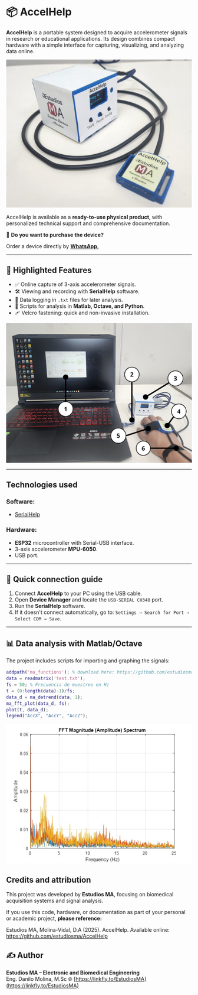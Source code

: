 # 📦 AccelHelp

**AccelHelp** is a portable system designed to acquire accelerometer signals in research or educational applications. Its design combines compact hardware with a simple interface for capturing, visualizing, and analyzing data online.

![Product](img/Product.png)

AccelHelp is available as a **ready-to-use physical product**, with personalized technical support and comprehensive documentation.

📲 **Do you want to purchase the device?**

Order a device directly by [**WhatsApp**.](https://wa.me/593979287659?text=Hello%21+I+wish+to+purchase+the+device+%2AAccelHelp)

---

## 🚀 Highlighted Features

- ✅ Online capture of 3-axis accelerometer signals.
- 🛠️ Viewing and recording with **SerialHelp** software.
- 💾 Data logging in `.txt` files for later analysis.
- 🧪 Scripts for analysis in **Matlab, Octave, and Python**.
- 🩹 Velcro fastening: quick and non-invasive installation.

![System](img/System.png)

---

## Technologies used

### Software:
- [SerialHelp](https://github.com/estudiosma/serialhelp)

### Hardware:
- **ESP32** microcontroller with Serial-USB interface.
- 3-axis accelerometer **MPU-6050**.
- USB port.

---

## 🔌 Quick connection guide

1. Connect **AccelHelp** to your PC using the USB cable.
2. Open **Device Manager** and locate the `USB-SERIAL CH340` port.
3. Run the **SerialHelp** software.
4. If it doesn't connect automatically, go to:
`Settings → Search for Port → Select COM → Save`.

---

## 📊 Data analysis with Matlab/Octave

The project includes scripts for importing and graphing the signals:

```matlab
addpath('ma_functions'); % download here: https://github.com/estudiosma/matlab
data = readmatrix('test.txt');
fs = 50; % Frecuencia de muestreo en Hz
t = (0:length(data)-1)/fs;
data_d = ma_detrend(data, 1);
ma_fft_plot(data_d, fs);
plot(t, data_d);
legend("AccX", "AccY", "AccZ");
```
![System](img/fft.jpg)



## Credits and attribution

This project was developed by **Estudios MA**, focusing on biomedical acquisition systems and signal analysis.

If you use this code, hardware, or documentation as part of your personal or academic project, **please reference:**

Estudios MA, Molina-Vidal, D.A (2025). AccelHelp. Available online: https://github.com/estudiosma/AccelHelp

## ✍️ Author

**Estudios MA – Electronic and Biomedical Engineering**  
Eng. Danilo Molina, M.Sc
🌐 [https://linkfly.to/EstudiosMA](https://linkfly.to/EstudiosMA)